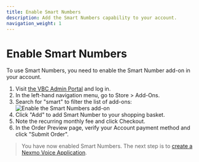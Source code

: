 ```yaml
---
title: Enable Smart Numbers
description: Add the Smart Numbers capability to your account.
navigation_weight: 1
---
```


# Enable Smart Numbers

To use Smart Numbers, you need to enable the Smart Number add-on in your account.

1. Visit [the VBC Admin Portal](https://admin.vonage.com) and log in.
2. In the left-hand navigation menu, go to Store > Add-Ons.
3. Search for "smart" to filter the list of add-ons:
![Enable the Smart Numbers add-on](/assets/images/vbc/vbc-smart-numbers-register.png)
4. Click "Add" to add Smart Number to your shopping basket.
5. Note the recurring monthly fee and click Checkout.
6. In the Order Preview page, verify your Account payment method and click "Submit Order".

> You have now enabled Smart Numbers. The next step is to [create a Nexmo Voice Application](/vonage-business-cloud/smart-numbers/guides/create-voice-application).
